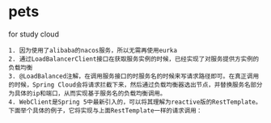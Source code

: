# pets
 for study cloud
 
    1. 因为使用了alibaba的nacos服务，所以无需再使用eurka
    2. 通过LoadBalancerClient接口在获取服务实例的时候，已经实现了对服务提供方实例的负载均衡
    3. @LoadBalanced注解，在调用服务接口的时服务名的时候来写请求路径即可。在真正调用的时候，Spring Cloud会将请求拦截下来，然后通过负载均衡器选出节点，并替换服务名部分为具体的ip和端口，从而实现基于服务名的负载均衡调用。
    4. WebClient是Spring 5中最新引入的，可以将其理解为reactive版的RestTemplate。下面举个具体的例子，它将实现与上面RestTemplate一样的请求调用：